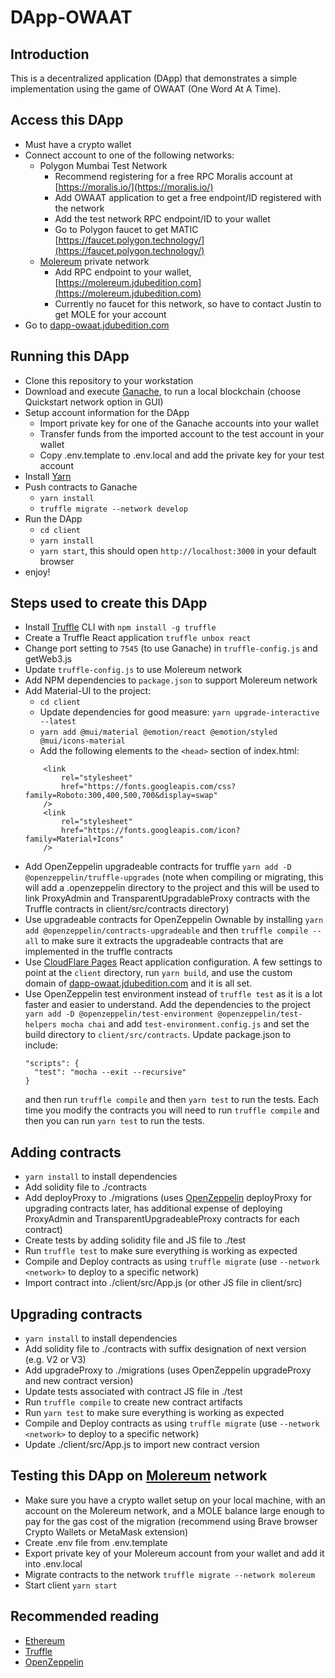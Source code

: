 # DApp-OWAAT

## Introduction
This is a decentralized application (DApp) that demonstrates a simple implementation using the game of OWAAT (One Word At A Time).

## Access this DApp
* Must have a crypto wallet
* Connect account to one of the following networks:
  * Polygon Mumbai Test Network
    * Recommend registering for a free RPC Moralis account at [https://moralis.io/](https://moralis.io/)
    * Add OWAAT application to get a free endpoint/ID registered with the network
    * Add the test network RPC endpoint/ID to your wallet
    * Go to Polygon faucet to get MATIC [https://faucet.polygon.technology/](https://faucet.polygon.technology/)
  * [Molereum](https://github.com/Jdubedition/molereum) private network
    * Add RPC endpoint to your wallet, [https://molereum.jdubedition.com](https://molereum.jdubedition.com)
    * Currently no faucet for this network, so have to contact Justin to get MOLE for your account
* Go to [dapp-owaat.jdubedition.com](https://dapp-owaat.jdubedition.com)

## Running this DApp
* Clone this repository to your workstation
* Download and execute [Ganache](https://www.trufflesuite.com/ganache), to run a local blockchain (choose Quickstart network option in GUI)
* Setup account information for the DApp
  * Import private key for one of the Ganache accounts into your wallet
  * Transfer funds from the imported account to the test account in your wallet
  * Copy .env.template to .env.local and add the private key for your test account
* Install [Yarn](https://classic.yarnpkg.com/lang/en/docs/install/#debian-stable)
* Push contracts to Ganache
  * `yarn install`
  * `truffle migrate --network develop`
* Run the DApp
    * `cd client`
    * `yarn install`
    * `yarn start`, this should open `http://localhost:3000` in your default browser
* enjoy!

## Steps used to create this DApp
* Install [Truffle](https://www.trufflesuite.com/docs/truffle/overview) CLI with `npm install -g truffle`
* Create a Truffle React application `truffle unbox react`
* Change port setting to `7545` (to use Ganache) in `truffle-config.js` and getWeb3.js
* Update `truffle-config.js` to use Molereum network
* Add NPM dependencies to `package.json` to support Molereum network
* Add Material-UI to the project:
    * `cd client`
    * Update dependencies for good measure: `yarn upgrade-interactive --latest`
    * `yarn add @mui/material @emotion/react @emotion/styled @mui/icons-material`
    * Add the following elements to the `<head>` section of index.html:
    ```
        <link
            rel="stylesheet"
            href="https://fonts.googleapis.com/css?family=Roboto:300,400,500,700&display=swap"
        />
        <link
            rel="stylesheet"
            href="https://fonts.googleapis.com/icon?family=Material+Icons"
        />
    ```
* Add OpenZeppelin upgradeable contracts for truffle `yarn add -D @openzeppelin/truffle-upgrades` (note when compiling or migrating, this will add a .openzeppelin directory to the project and this will be used to link ProxyAdmin and TransparentUpgradableProxy contracts with the Truffle contracts in client/src/contracts directory)
* Use upgradeable contracts for OpenZeppelin Ownable by installing `yarn add @openzeppelin/contracts-upgradeable` and then `truffle compile --all` to make sure it extracts the upgradeable contracts that are implemented in the truffle contracts
* Use [CloudFlare Pages](https://developers.cloudflare.com/pages/framework-guides/deploy-a-react-application) React application configuration.  A few settings to point at the `client` directory, run `yarn build`, and use the custom domain of [dapp-owaat.jdubedition.com](https://dapp-owaat.jdubedition.com) and it is all set.
* Use OpenZeppelin test environment instead of `truffle test` as it is a lot faster and easier to understand.  Add the dependencies to the project `yarn add -D @openzeppelin/test-environment @openzeppelin/test-helpers mocha chai` and add `test-environment.config.js` and set the build directory to `client/src/contracts`.  Update package.json to include:
  ```
  "scripts": {
    "test": "mocha --exit --recursive"
  }
  ```
  and then run `truffle compile` and then `yarn test` to run the tests.  Each time you modify the contracts you will need to run `truffle compile` and then you can run `yarn test` to run the tests.

## Adding contracts
* `yarn install` to install dependencies
* Add solidity file to ./contracts
* Add deployProxy to ./migrations (uses [OpenZeppelin](https://docs.openzeppelin.com/learn/upgrading-smart-contracts) deployProxy for upgrading contracts later, has additional expense of deploying ProxyAdmin and TransparentUpgradeableProxy contracts for each contract)
* Create tests by adding solidity file and JS file to ./test
* Run `truffle test` to make sure everything is working as expected
* Compile and Deploy contracts as using `truffle migrate` (use `--network <network>` to deploy to a specific network)
* Import contract into ./client/src/App.js (or other JS file in client/src)

## Upgrading contracts
* `yarn install` to install dependencies
* Add solidity file to ./contracts with suffix designation of next version (e.g. V2 or V3)
* Add upgradeProxy to ./migrations (uses OpenZeppelin upgradeProxy and new contract version)
* Update tests associated with contract JS file in ./test
* Run `truffle compile` to create new contract artifacts
* Run `yarn test` to make sure everything is working as expected
* Compile and Deploy contracts as using `truffle migrate` (use `--network <network>` to deploy to a specific network)
* Update ./client/src/App.js to import new contract version

## Testing this DApp on [Molereum](https://github.com/Jdubedition/molereum) network
* Make sure you have a crypto wallet setup on your local machine, with an account on the Molereum network, and a MOLE balance large enough to pay for the gas cost of the migration (recommend using Brave browser Crypto Wallets or MetaMask extension)
* Create .env file from .env.template
* Export private key of your Molereum account from your wallet and add it into .env.local
* Migrate contracts to the network `truffle migrate --network molereum`
* Start client `yarn start`

## Recommended reading
* [Ethereum](https://ethereum.org/en/developers/docs/)
* [Truffle](https://www.trufflesuite.com/docs/truffle/overview)
* [OpenZeppelin](https://docs.openzeppelin.com/learn/)
